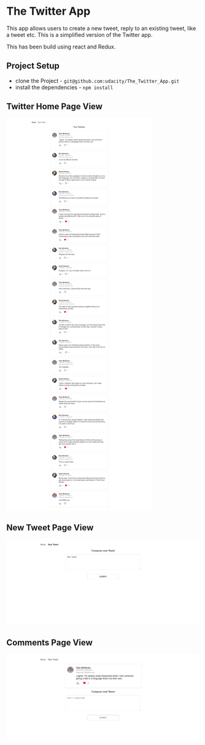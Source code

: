 # The Twitter App

This app allows users to create a new tweet, reply to an existing tweet, like a tweet etc. This is a simplified version of the Twitter app.

This has been build using react and Redux. 

## Project Setup

* clone the Project - `git@github.com:udacity/The_Twitter_App.git`
* install the dependencies - `npm install`

## Twitter Home Page View
![](HomePage.png)

## New Tweet Page View
![](NewTweet.png)

## Comments Page View
![](Comments.png)
